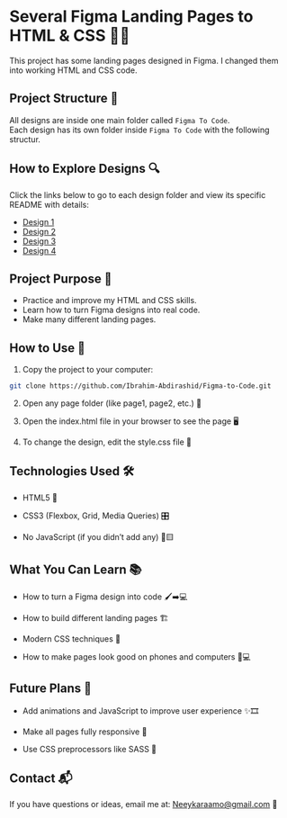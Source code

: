 # Several Figma Landing Pages to HTML & CSS 🎨✨

This project has some landing pages designed in Figma. I changed them into working HTML and CSS code.

## Project Structure 📁

All designs are inside one main folder called `Figma To Code`.  
Each design has its own folder inside `Figma To Code` with the following structur.

## How to Explore Designs 🔍

Click the links below to go to each design folder and view its specific README with details:

- [Design 1](https://github.com/Ibrahim-Abdirashid/Figma-to-Code/tree/master/design1)
- [Design 2](https://github.com/Ibrahim-Abdirashid/Figma-to-Code/tree/master/design2)
- [Design 3](https://github.com/Ibrahim-Abdirashid/Figma-to-Code/tree/master/design3) 
- [Design 4](https://github.com/Ibrahim-Abdirashid/Figma-to-Code/tree/master/design4)

## Project Purpose 🎯

- Practice and improve my HTML and CSS skills.
- Learn how to turn Figma designs into real code.
- Make many different landing pages.

## How to Use 🚀

1. Copy the project to your computer:

```bash
git clone https://github.com/Ibrahim-Abdirashid/Figma-to-Code.git

```

2. Open any page folder (like page1, page2, etc.) 📂

3. Open the index.html file in your browser to see the page 🖥️

4. To change the design, edit the style.css file 🎨

## Technologies Used 🛠️
- HTML5 📄

- CSS3 (Flexbox, Grid, Media Queries) 🎛️

- No JavaScript (if you didn’t add any) 🚫🟨

## What You Can Learn 📚
- How to turn a Figma design into code 🖌️➡️💻

- How to build different landing pages 🏗️

- Modern CSS techniques 🎯

- How to make pages look good on phones and computers 📱💻

## Future Plans 🔮
- Add animations and JavaScript to improve user experience ✨🎞️

- Make all pages fully responsive 📐

- Use CSS preprocessors like SASS 💅

## Contact 📬
If you have questions or ideas, email me at: [Neeykaraamo@gmail.com](Neeykaraamo@gmail.com) 📧
